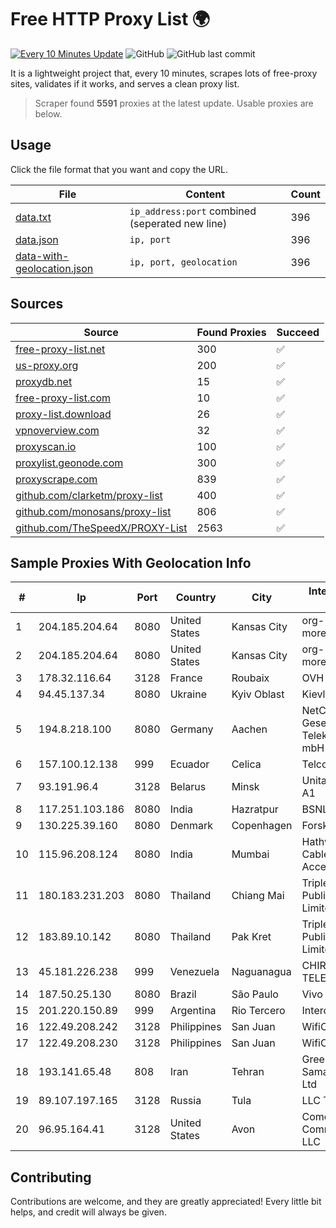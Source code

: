 
# Free HTTP Proxy List 🌍

[![Every 10 Minutes Update](https://github.com/mertguvencli/http-proxy-list/actions/workflows/main.yml/badge.svg?branch=main)](https://github.com/mertguvencli/http-proxy-list/actions/workflows/main.yml)
![GitHub](https://img.shields.io/github/license/mertguvencli/http-proxy-list)
![GitHub last commit](https://img.shields.io/github/last-commit/mertguvencli/http-proxy-list)

It is a lightweight project that, every 10 minutes, scrapes lots of free-proxy sites, validates if it works, and serves a clean proxy list.


> Scraper found **5591** proxies at the latest update. Usable proxies are below.

## Usage

Click the file format that you want and copy the URL.


|File|Content|Count|
|----|-------|-----|
|[data.txt](https://raw.githubusercontent.com/mertguvencli/http-proxy-list/main/proxy-list/data.txt)|`ip_address:port` combined (seperated new line)|396|
|[data.json](https://raw.githubusercontent.com/mertguvencli/http-proxy-list/main/proxy-list/data.json)|`ip, port`|396|
|[data-with-geolocation.json](https://raw.githubusercontent.com/mertguvencli/http-proxy-list/main/proxy-list/data-with-geolocation.json)|`ip, port, geolocation`|396|

## Sources

|Source|Found Proxies|Succeed|
|------|-------------|-------|
|[free-proxy-list.net](https://free-proxy-list.net)|300|✅|
|[us-proxy.org](https://www.us-proxy.org)|200|✅|
|[proxydb.net](http://proxydb.net)|15|✅|
|[free-proxy-list.com](https://free-proxy-list.com/?page=&port=&type%5B%5D=http&type%5B%5D=https&up_time=0&search=Search)|10|✅|
|[proxy-list.download](https://www.proxy-list.download/HTTP)|26|✅|
|[vpnoverview.com](https://vpnoverview.com/privacy/anonymous-browsing/free-proxy-servers)|32|✅|
|[proxyscan.io](https://www.proxyscan.io)|100|✅|
|[proxylist.geonode.com](https://proxylist.geonode.com/api/proxy-list?limit=300&page=1&sort_by=lastChecked&sort_type=desc&protocols=http,https)|300|✅|
|[proxyscrape.com](https://api.proxyscrape.com/v2/?request=displayproxies&protocol=http&timeout=10000&country=all&ssl=all&anonymity=all)|839|✅|
|[github.com/clarketm/proxy-list](https://raw.githubusercontent.com/clarketm/proxy-list/master/proxy-list-raw.txt)|400|✅|
|[github.com/monosans/proxy-list](https://raw.githubusercontent.com/monosans/proxy-list/main/proxies/http.txt)|806|✅|
|[github.com/TheSpeedX/PROXY-List](https://raw.githubusercontent.com/TheSpeedX/PROXY-List/master/http.txt)|2563|✅|


## Sample Proxies With Geolocation Info

|#|Ip|Port|Country|City|Internet Service Provider|
|-|--|----|-------|----|-------------------------|
|1|204.185.204.64|8080|United States|Kansas City|org-morenet.more.net|
|2|204.185.204.64|8080|United States|Kansas City|org-morenet.more.net|
|3|178.32.116.64|3128|France|Roubaix|OVH SAS|
|4|94.45.137.34|8080|Ukraine|Kyiv Oblast|Kievline LLC|
|5|194.8.218.100|8080|Germany|Aachen|NetCologne Gesellschaft fur Telekommunikation mbH|
|6|157.100.12.138|999|Ecuador|Celica|Telconet S.A|
|7|93.191.96.4|3128|Belarus|Minsk|Unitary enterprise A1|
|8|117.251.103.186|8080|India|Hazratpur|BSNL Internet|
|9|130.225.39.160|8080|Denmark|Copenhagen|Forskningsnettet|
|10|115.96.208.124|8080|India|Mumbai|Hathway IP over Cable Internet Access|
|11|180.183.231.203|8080|Thailand|Chiang Mai|Triple T Broadband Public Company Limited|
|12|183.89.10.142|8080|Thailand|Pak Kret|Triple T Broadband Public Company Limited|
|13|45.181.226.238|999|Venezuela|Naguanagua|CHIRCALNET TELECOM, C.A.|
|14|187.50.25.130|8080|Brazil|São Paulo|Vivo|
|15|201.220.150.89|999|Argentina|Rio Tercero|Intercom SRL|
|16|122.49.208.242|3128|Philippines|San Juan|WifiCity, Inc|
|17|122.49.208.230|3128|Philippines|San Juan|WifiCity, Inc|
|18|193.141.65.48|808|Iran|Tehran|Green Web Samaneh Novin Co Ltd|
|19|89.107.197.165|3128|Russia|Tula|LLC TK Altair|
|20|96.95.164.41|3128|United States|Avon|Comcast Cable Communications, LLC|



## Contributing

Contributions are welcome, and they are greatly appreciated! Every
little bit helps, and credit will always be given.

